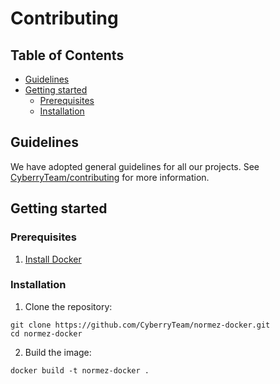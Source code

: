 # Contributing

## Table of Contents

- [Guidelines](#guidelines)
- [Getting started](#getting-started)
  - [Prerequisites](#prerequisites)
  - [Installation](#installation)

## Guidelines

We have adopted general guidelines for all our projects.
See [CyberryTeam/contributing](https://github.com/CyberryTeam/contributing/blob/master/CONTRIBUTING.md) for more information.

## Getting started

### Prerequisites

1. [Install Docker](https://docs.docker.com/get-docker/)

### Installation

1. Clone the repository:

```shell script
git clone https://github.com/CyberryTeam/normez-docker.git
cd normez-docker
```

2. Build the image:

```shell script
docker build -t normez-docker .
```
